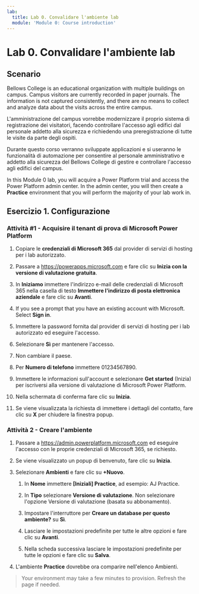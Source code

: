 ```yaml
---
lab:
  title: Lab 0. Convalidare l'ambiente lab
  module: 'Module 0: Course introduction'
---
```


# <a name="lab-0-validate-lab-environment"></a>Lab 0. Convalidare l'ambiente lab

## <a name="scenario"></a>Scenario

Bellows College is an educational organization with multiple buildings on campus. Campus visitors are currently recorded in paper journals. The information is not captured consistently, and there are no means to collect and analyze data about the visits across the entire campus.

L'amministrazione del campus vorrebbe modernizzare il proprio sistema di registrazione dei visitatori, facendo controllare l'accesso agli edifici dal personale addetto alla sicurezza e richiedendo una preregistrazione di tutte le visite da parte degli ospiti.

Durante questo corso verranno sviluppate applicazioni e si useranno le funzionalità di automazione per consentire al personale amministrativo e addetto alla sicurezza del Bellows College di gestire e controllare l'accesso agli edifici del campus.

In this Module 0 lab, you will acquire a Power Platform trial and access the Power Platform admin center. In the admin center, you will then create a <bpt id="p1">**</bpt>Practice<ept id="p1">**</ept> environment that you will perform the majority of your lab work in.

## <a name="exercise-1--setup"></a>Esercizio 1. Configurazione

### <a name="task-1---acquire-your-microsoft-power-platform-trial-tenant"></a>Attività \#1 - Acquisire il tenant di prova di Microsoft Power Platform

1. Copiare le **credenziali di Microsoft 365** dal provider di servizi di hosting per i lab autorizzato.

1. Passare a <https://powerapps.microsoft.com> e fare clic su **Inizia con la versione di valutazione gratuita**.

1. In **Iniziamo** immettere l'indirizzo e-mail delle credenziali di Microsoft 365 nella casella di testo **Immettere l'indirizzo di posta elettronica aziendale** e fare clic su **Avanti**.

1. If you see a prompt that you have an existing account with Microsoft. Select <bpt id="p1">**</bpt>Sign in<ept id="p1">**</ept>.

1. Immettere la password fornita dal provider di servizi di hosting per i lab autorizzato ed eseguire l'accesso.

1. Selezionare **Sì** per mantenere l'accesso.

1. Non cambiare il paese.

1. Per **Numero di telefono** immettere 01234567890.

1. Immettere le informazioni sull'account e selezionare **Get started** (Inizia) per iscriversi alla versione di valutazione di Microsoft Power Platform.

1. Nella schermata di conferma fare clic su **Inizia**.

1. Se viene visualizzata la richiesta di immettere i dettagli del contatto, fare clic su **X** per chiudere la finestra popup.

### <a name="task-2--create-environment"></a>Attività 2 - Creare l'ambiente

1. Passare a <https://admin.powerplatform.microsoft.com> ed eseguire l'accesso con le proprie credenziali di Microsoft 365, se richiesto.

1. Se viene visualizzato un popup di benvenuto, fare clic su **Inizia**.

1. Selezionare **Ambienti** e fare clic su **+Nuovo**.

    1. In **Nome** immettere **[Iniziali] Practice**, ad esempio: AJ Practice.

    1. In **Tipo** selezionare **Versione di valutazione**. Non selezionare l'opzione Versione di valutazione (basata su abbonamento).

    1. Impostare l'interruttore per **Creare un database per questo ambiente?** su **Sì**.

    1. Lasciare le impostazioni predefinite per tutte le altre opzioni e fare clic su **Avanti**.

    1. Nella scheda successiva lasciare le impostazioni predefinite per tutte le opzioni e fare clic su **Salva**.

1. L'ambiente **Practice** dovrebbe ora comparire nell'elenco Ambienti.

> Your environment may take a few minutes to provision. Refresh the page if needed.
